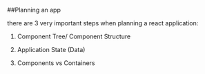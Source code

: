 ##Planning an app

there are 3 very important steps when planning a react application:

1. Component Tree/ Component Structure

2. Application State (Data)

3. Components vs Containers
